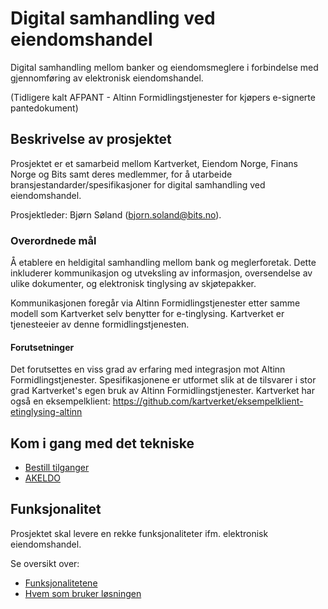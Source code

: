 # Digital samhandling ved eiendomshandel 
Digital samhandling mellom banker og eiendomsmeglere i forbindelse med gjennomføring av elektronisk eiendomshandel.


(Tidligere kalt AFPANT - Altinn Formidlingstjenester for kjøpers e-signerte pantedokument)

## Beskrivelse av prosjektet
Prosjektet er et samarbeid mellom Kartverket, Eiendom Norge, Finans Norge og Bits samt deres medlemmer, for å utarbeide bransjestandarder/spesifikasjoner for digital samhandling ved eiendomshandel.

Prosjektleder: Bjørn Søland (bjorn.soland@bits.no).

### Overordnede mål
Å etablere en heldigital samhandling mellom bank og meglerforetak. Dette inkluderer kommunikasjon og utveksling av informasjon,  oversendelse av ulike dokumenter, og elektronisk tinglysing av skjøtepakker.

Kommunikasjonen foregår via Altinn Formidlingstjenester etter samme modell som Kartverket selv benytter for e-tinglysing. Kartverket er tjenesteeier av denne formidlingstjenesten.



#### Forutsetninger
Det forutsettes en viss grad av erfaring med integrasjon mot Altinn Formidlingstjenester. Spesifikasjonene er utformet slik at de tilsvarer i stor grad Kartverket's egen bruk av Altinn Formidlingstjenester.
Kartverket har også en eksempelklient: https://github.com/kartverket/eksempelklient-etinglysing-altinn


## Kom i gang med det tekniske

- [Bestill tilganger](./tilgang.md)
- [AKELDO](./akeldo.md)


## Funksjonalitet

Prosjektet skal levere en rekke funksjonaliteter ifm. elektronisk eiendomshandel.

Se oversikt over:
- [Funksjonalitetene](./funksjonalitet.md)
- [Hvem som bruker løsningen](./hvem-bruker-loesningen.md)




